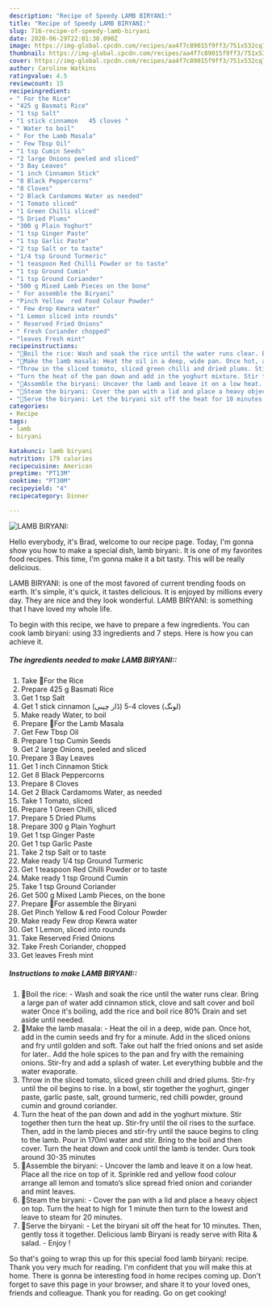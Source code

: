 ```yaml
---
description: "Recipe of Speedy LAMB BIRYANI:"
title: "Recipe of Speedy LAMB BIRYANI:"
slug: 716-recipe-of-speedy-lamb-biryani
date: 2020-06-29T22:01:30.090Z
image: https://img-global.cpcdn.com/recipes/aa4f7c89015f9ff3/751x532cq70/lamb-biryani-recipe-main-photo.jpg
thumbnail: https://img-global.cpcdn.com/recipes/aa4f7c89015f9ff3/751x532cq70/lamb-biryani-recipe-main-photo.jpg
cover: https://img-global.cpcdn.com/recipes/aa4f7c89015f9ff3/751x532cq70/lamb-biryani-recipe-main-photo.jpg
author: Caroline Watkins
ratingvalue: 4.5
reviewcount: 15
recipeingredient:
- " For the Rice"
- "425 g Basmati Rice"
- "1 tsp Salt"
- "1 stick cinnamon   45 cloves "
- " Water to boil"
- " For the Lamb Masala"
- " Few Tbsp Oil"
- "1 tsp Cumin Seeds"
- "2 large Onions peeled and sliced"
- "3 Bay Leaves"
- "1 inch Cinnamon Stick"
- "8 Black Peppercorns"
- "8 Cloves"
- "2 Black Cardamoms Water as needed"
- "1 Tomato sliced"
- "1 Green Chilli sliced"
- "5 Dried Plums"
- "300 g Plain Yoghurt"
- "1 tsp Ginger Paste"
- "1 tsp Garlic Paste"
- "2 tsp Salt or to taste"
- "1/4 tsp Ground Turmeric"
- "1 teaspoon Red Chilli Powder or to taste"
- "1 tsp Ground Cumin"
- "1 tsp Ground Coriander"
- "500 g Mixed Lamb Pieces on the bone"
- " For assemble the Biryani"
- "Pinch Yellow  red Food Colour Powder"
- " Few drop Kewra water"
- "1 Lemon sliced into rounds"
- " Reserved Fried Onions"
- " Fresh Coriander chopped"
- "leaves Fresh mint"
recipeinstructions:
- "🌻Boil the rice: Wash and soak the rice until the water runs clear. Bring a large pan of water add cinnamon stick, clove and salt cover and boil water Once it&#39;s boiling, add the rice and boil rice 80% Drain and set aside until needed."
- "🌻Make the lamb masala: Heat the oil in a deep, wide pan. Once hot, add in the cumin seeds and fry for a minute. Add in the sliced onions and fry until golden and soft. Take out half the fried onions and set aside for later.. Add the hole spices to the pan and fry with the remaining onions. Stir-fry and add a splash of water. Let everything bubble and the water evaporate."
- "Throw in the sliced tomato, sliced green chilli and dried plums. Stir-fry until the oil begins to rise. In a bowl, stir together the yoghurt, ginger paste, garlic paste, salt, ground turmeric, red chilli powder, ground cumin and ground coriander."
- "Turn the heat of the pan down and add in the yoghurt mixture. Stir together then turn the heat up. Stir-fry until the oil rises to the surface. Then, add in the lamb pieces and stir-fry until the sauce begins to cling to the lamb. Pour in 170ml water and stir. Bring to the boil and then cover. Turn the heat down and cook until the lamb is tender. Ours took around 30-35 minutes"
- "🌻Assemble the biryani: Uncover the lamb and leave it on a low heat. Place all the rice on top of it. Sprinkle red and yellow food colour arrange all lemon and tomato’s slice spread fried onion and coriander and mint leaves."
- "🌻Steam the biryani: Cover the pan with a lid and place a heavy object on top. Turn the heat to high for 1 minute then turn to the lowest and leave to steam for 20 minutes."
- "🌻Serve the biryani: Let the biryani sit off the heat for 10 minutes. Then, gently toss it together. Delicious lamb Biryani is ready serve with Rita &amp; salad.  Enjoy !"
categories:
- Recipe
tags:
- lamb
- biryani

katakunci: lamb biryani 
nutrition: 179 calories
recipecuisine: American
preptime: "PT13M"
cooktime: "PT30M"
recipeyield: "4"
recipecategory: Dinner

---
```



![LAMB BIRYANI:](https://img-global.cpcdn.com/recipes/aa4f7c89015f9ff3/751x532cq70/lamb-biryani-recipe-main-photo.jpg)

Hello everybody, it's Brad, welcome to our recipe page. Today, I'm gonna show you how to make a special dish, lamb biryani:. It is one of my favorites food recipes. This time, I'm gonna make it a bit tasty. This will be really delicious.

LAMB BIRYANI: is one of the most favored of current trending foods on earth. It's simple, it's quick, it tastes delicious. It is enjoyed by millions every day. They are nice and they look wonderful. LAMB BIRYANI: is something that I have loved my whole life.




To begin with this recipe, we have to prepare a few ingredients. You can cook lamb biryani: using 33 ingredients and 7 steps. Here is how you can achieve it.

<!--inarticleads1-->

##### The ingredients needed to make LAMB BIRYANI::

1. Take  🌻For the Rice
1. Prepare 425 g Basmati Rice
1. Get 1 tsp Salt
1. Get 1 stick cinnamon (ڈار چینی) 4-5 cloves (لونگ)
1. Make ready  Water, to boil
1. Prepare  🌻For the Lamb Masala
1. Get  Few Tbsp Oil
1. Prepare 1 tsp Cumin Seeds
1. Get 2 large Onions, peeled and sliced
1. Prepare 3 Bay Leaves
1. Get 1 inch Cinnamon Stick
1. Get 8 Black Peppercorns
1. Prepare 8 Cloves
1. Get 2 Black Cardamoms Water, as needed
1. Take 1 Tomato, sliced
1. Prepare 1 Green Chilli, sliced
1. Prepare 5 Dried Plums
1. Prepare 300 g Plain Yoghurt
1. Get 1 tsp Ginger Paste
1. Get 1 tsp Garlic Paste
1. Take 2 tsp Salt or to taste
1. Make ready 1/4 tsp Ground Turmeric
1. Get 1 teaspoon Red Chilli Powder or to taste
1. Make ready 1 tsp Ground Cumin
1. Take 1 tsp Ground Coriander
1. Get 500 g Mixed Lamb Pieces, on the bone
1. Prepare  🌻For assemble the Biryani
1. Get Pinch Yellow &amp; red Food Colour Powder
1. Make ready  Few drop Kewra water
1. Get 1 Lemon, sliced into rounds
1. Take  Reserved Fried Onions
1. Take  Fresh Coriander, chopped
1. Get leaves Fresh mint




<!--inarticleads2-->

##### Instructions to make LAMB BIRYANI::

1. 🌻Boil the rice: - Wash and soak the rice until the water runs clear. Bring a large pan of water add cinnamon stick, clove and salt cover and boil water Once it&#39;s boiling, add the rice and boil rice 80% Drain and set aside until needed.
1. 🌻Make the lamb masala: - Heat the oil in a deep, wide pan. Once hot, add in the cumin seeds and fry for a minute. Add in the sliced onions and fry until golden and soft. Take out half the fried onions and set aside for later.. Add the hole spices to the pan and fry with the remaining onions. Stir-fry and add a splash of water. Let everything bubble and the water evaporate.
1. Throw in the sliced tomato, sliced green chilli and dried plums. Stir-fry until the oil begins to rise. In a bowl, stir together the yoghurt, ginger paste, garlic paste, salt, ground turmeric, red chilli powder, ground cumin and ground coriander.
1. Turn the heat of the pan down and add in the yoghurt mixture. Stir together then turn the heat up. Stir-fry until the oil rises to the surface. Then, add in the lamb pieces and stir-fry until the sauce begins to cling to the lamb. Pour in 170ml water and stir. Bring to the boil and then cover. Turn the heat down and cook until the lamb is tender. Ours took around 30-35 minutes
1. 🌻Assemble the biryani: - Uncover the lamb and leave it on a low heat. Place all the rice on top of it. Sprinkle red and yellow food colour arrange all lemon and tomato’s slice spread fried onion and coriander and mint leaves.
1. 🌻Steam the biryani: - Cover the pan with a lid and place a heavy object on top. Turn the heat to high for 1 minute then turn to the lowest and leave to steam for 20 minutes.
1. 🌻Serve the biryani: - Let the biryani sit off the heat for 10 minutes. Then, gently toss it together. Delicious lamb Biryani is ready serve with Rita &amp; salad.  - Enjoy !




So that's going to wrap this up for this special food lamb biryani: recipe. Thank you very much for reading. I'm confident that you will make this at home. There is gonna be interesting food in home recipes coming up. Don't forget to save this page in your browser, and share it to your loved ones, friends and colleague. Thank you for reading. Go on get cooking!
